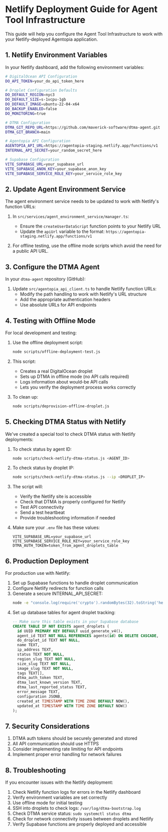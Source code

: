 # Netlify Deployment Guide for Agent Tool Infrastructure

This guide will help you configure the Agent Tool Infrastructure to work with your Netlify-deployed Agentopia application.

## 1. Netlify Environment Variables

In your Netlify dashboard, add the following environment variables:

```bash
# DigitalOcean API Configuration
DO_API_TOKEN=your_do_api_token_here

# Droplet Configuration Defaults
DO_DEFAULT_REGION=nyc3
DO_DEFAULT_SIZE=s-1vcpu-1gb
DO_DEFAULT_IMAGE=ubuntu-22-04-x64
DO_BACKUP_ENABLED=false
DO_MONITORING=true

# DTMA Configuration
DTMA_GIT_REPO_URL=https://github.com/maverick-software/dtma-agent.git
DTMA_GIT_BRANCH=main

# Agentopia API Configuration
AGENTOPIA_API_URL=https://agentopia-staging.netlify.app/functions/v1
INTERNAL_API_SECRET=your_random_secret_here

# Supabase Configuration 
VITE_SUPABASE_URL=your_supabase_url
VITE_SUPABASE_ANON_KEY=your_supabase_anon_key
VITE_SUPABASE_SERVICE_ROLE_KEY=your_service_role_key
```

## 2. Update Agent Environment Service

The agent environment service needs to be updated to work with Netlify's function URLs:

1. In `src/services/agent_environment_service/manager.ts`:
   - Ensure the `createUserDataScript` function points to your Netlify URL
   - Update the `apiUrl` variable to the format: `https://agentopia-staging.netlify.app/functions/v1`

2. For offline testing, use the offline mode scripts which avoid the need for a public API URL.

## 3. Configure the DTMA Agent

In your `dtma-agent` repository (GitHub):

1. Update `src/agentopia_api_client.ts` to handle Netlify function URLs:
   - Modify the path handling to work with Netlify's URL structure
   - Add the appropriate authentication headers
   - Use absolute URLs for API endpoints

## 4. Testing with Offline Mode

For local development and testing:

1. Use the offline deployment script:
   ```bash
   node scripts/offline-deployment-test.js
   ```

2. This script:
   - Creates a real DigitalOcean droplet 
   - Sets up DTMA in offline mode (no API calls required)
   - Logs information about would-be API calls
   - Lets you verify the deployment process works correctly

3. To clean up:
   ```bash
   node scripts/deprovision-offline-droplet.js
   ```

## 5. Checking DTMA Status with Netlify

We've created a special tool to check DTMA status with Netlify deployments:

1. To check status by agent ID:
   ```bash
   node scripts/check-netlify-dtma-status.js <AGENT_ID>
   ```

2. To check status by droplet IP:
   ```bash
   node scripts/check-netlify-dtma-status.js --ip <DROPLET_IP>
   ```

3. The script will:
   - Verify the Netlify site is accessible
   - Check that DTMA is properly configured for Netlify
   - Test API connectivity
   - Send a test heartbeat
   - Provide troubleshooting information if needed

4. Make sure your `.env` file has these values:
   ```
   VITE_SUPABASE_URL=your_supabase_url
   VITE_SUPABASE_SERVICE_ROLE_KEY=your_service_role_key
   DTMA_AUTH_TOKEN=token_from_agent_droplets_table
   ```

## 6. Production Deployment

For production use with Netlify:

1. Set up Supabase functions to handle droplet communication
2. Configure Netlify redirects for function calls 
3. Generate a secure INTERNAL_API_SECRET:
   ```bash
   node -e "console.log(require('crypto').randomBytes(32).toString('hex'))"
   ```
4. Set up database tables for agent droplet tracking:
   ```sql
   -- Make sure this table exists in your Supabase database
   CREATE TABLE IF NOT EXISTS agent_droplets (
     id UUID PRIMARY KEY DEFAULT uuid_generate_v4(),
     agent_id TEXT NOT NULL REFERENCES agents(id) ON DELETE CASCADE,
     do_droplet_id TEXT NOT NULL,
     name TEXT,
     ip_address TEXT,
     status TEXT NOT NULL,
     region_slug TEXT NOT NULL,
     size_slug TEXT NOT NULL,
     image_slug TEXT NOT NULL,
     tags TEXT[],
     dtma_auth_token TEXT,
     dtma_last_known_version TEXT,
     dtma_last_reported_status TEXT,
     error_message TEXT,
     configuration JSONB,
     created_at TIMESTAMP WITH TIME ZONE DEFAULT NOW(),
     updated_at TIMESTAMP WITH TIME ZONE DEFAULT NOW()
   );
   ```

## 7. Security Considerations

1. DTMA auth tokens should be securely generated and stored
2. All API communication should use HTTPS
3. Consider implementing rate limiting for API endpoints
4. Implement proper error handling for network failures

## 8. Troubleshooting

If you encounter issues with the Netlify deployment:

1. Check Netlify function logs for errors in the Netlify dashboard
2. Verify environment variables are set correctly 
3. Use offline mode for initial testing
4. SSH into droplets to check logs: `/var/log/dtma-bootstrap.log`
5. Check DTMA service status: `sudo systemctl status dtma`
6. Check for network connectivity issues between droplets and Netlify
7. Verify Supabase functions are properly deployed and accessible 